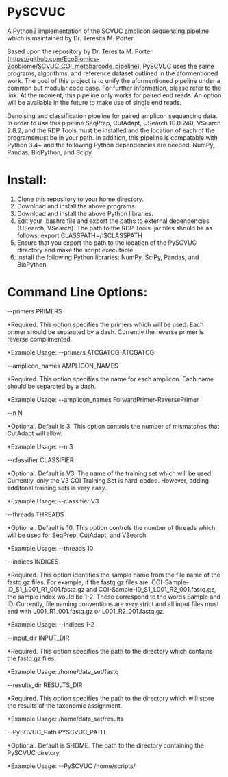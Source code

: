 # PySCVUC
A Python3 implementation of the SCVUC amplicon sequencing pipeline which is maintained by Dr. Teresita M. Porter.

Based upon the repository by Dr. Teresita M. Porter (https://github.com/EcoBiomics-Zoobiome/SCVUC_COI_metabarcode_pipeline), PySCVUC uses the same programs, algorithms, and reference dataset outlined in the aformentioned work. The goal of this project is to unify the aformentioned pipeline under a common but modular code base. For further information, please refer to the link. At the moment, this pipeline only works for paired end reads. An option will be available in the future to make use of single end reads.

Denoising and classification pipeline for paired amplicon sequencing data. In order to use this pipeline SeqPrep, CutAdapt, USearch 10.0.240, VSearch 2.8.2, and the RDP Tools must be installed and the location of each of the programsmust be in your path. In addition, this pipeline is compatable with Python 3.4+ and the following Python dependencies are needed: NumPy, Pandas, BioPython, and Scipy. 

# Install:
1) Clone this repository to your home directory.
2) Download and install the above programs.
3) Download and install the above Python libraries.
4) Edit your .bashrc file and export the paths to external dependencies (USearch, VSearch). The path to the RDP Tools .jar files should be as follows: export CLASSPATH=<PATH TO RDP TOOLS>/:$CLASSPATH
5) Ensure that you export the path to the location of the PySCVUC directory and make the script executable.
6) Install the following Python libraries: NumPy, SciPy, Pandas, and BioPython

# Command Line Options: 
--primers PRIMERS

*Required. This option specifies the primers which will be used. Each primer should be separated by a dash. Currently the reverse primer is reverse complimented.

*Example Usage: --primers ATCGATCG-ATCGATCG

--amplicon_names AMPLICON_NAMES

*Required. This option specifies the name for each amplicon. Each name should be separated by a dash.

*Example Usage: --amplicon_names ForwardPrimer-ReversePrimer

--n N

*Optional. Default is 3. This option controls the number of mismatches that CutAdapt will allow.

*Example Usage: --n 3

--classifier CLASSIFIER

*Optional. Default is V3. The name of the training set which will be used. Currently, only the V3 COI Training Set is hard-coded. However, adding additonal training sets is very easy.

*Example Usage: --classifier V3

--threads THREADS

*Optional. Default is 10. This option controls the number of threads which will be used for SeqPrep, CutAdapt, and VSearch.

*Example Usage: --threads 10

--indices INDICES

*Required. This option identifies the sample name from the file name of the fastq.gz files. For example, if the fastq.gz files are: COI-Sample-ID_S1_L001_R1_001.fastq.gz and COI-Sample-ID_S1_L001_R2_001.fastq.gz, the sample index would be 1-2. These correspond to the words Sample and ID. Currently, file naming conventions are very strict and all input files must end with L001_R1_001.fastq.gz or L001_R2_001.fastq.gz.

*Example Usage: --indices 1-2

--input_dir INPUT_DIR

*Required. This option specifies the path to the directory which contains the fastq.gz files.

*Example Usage: /home/data_set/fastq

--results_dir RESULTS_DIR

*Required. This option specifies the path to the directory which will store the results of the taxonomic assignment.

*Example Usage: /home/data_set/results

--PySCVUC_Path PYSCVUC_PATH

*Optional. Default is $HOME. The path to the directory containing the PySCVUC diretory.
                        
*Example Usage: --PySCVUC /home/scripts/
